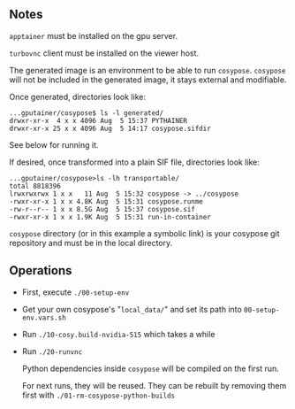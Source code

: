 
## Notes

`apptainer` must be installed on the gpu server.

`turbovnc` client must be installed on the viewer host.

The generated image is an environment to be able to run `cosypose`.
`cosypose` will not be included in the generated image, it stays external and modifiable.

Once generated, directories look like:
```
...gputainer/cosypose$ ls -l generated/
drwxr-xr-x  4 x x 4096 Aug  5 15:37 PYTHAINER
drwxr-xr-x 25 x x 4096 Aug  5 14:17 cosypose.sifdir
```

See below for running it.

If desired, once transformed into a plain SIF file, directories look like:
```
...gputainer/cosypose>ls -lh transportable/
total 8818396
lrwxrwxrwx 1 x x   11 Aug  5 15:32 cosypose -> ../cosypose
-rwxr-xr-x 1 x x 4.8K Aug  5 15:31 cosypose.runme
-rw-r--r-- 1 x x 8.5G Aug  5 15:37 cosypose.sif
-rwxr-xr-x 1 x x 1.9K Aug  5 15:31 run-in-container
```

`cosypose` directory (or in this example a symbolic link) is your cosypose git repository and must be in the local directory.

## Operations
 
- First, execute `./00-setup-env`
- Get your own cosypose's "`local_data/`" and set its path into `00-setup-env.vars.sh`
- Run `./10-cosy.build-nvidia-515` which takes a while
- Run `./20-runvnc`

  Python dependencies inside `cosypose` will be compiled on the first run.

  For next runs, they will be reused. They can be rebuilt by removing them first with `./01-rm-cosypose-python-builds`
